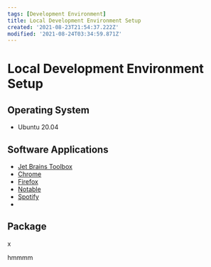 ```yaml
---
tags: [Development Environment]
title: Local Development Environment Setup
created: '2021-08-23T21:54:37.222Z'
modified: '2021-08-24T03:34:59.871Z'
---
```


# Local Development Environment Setup

## Operating System

- Ubuntu 20.04

## Software Applications

- [Jet Brains Toolbox]()
- [Chrome]()
- [Firefox]()
- [Notable]()
- [Spotify]()
- 

## Package 
x

hmmmm
